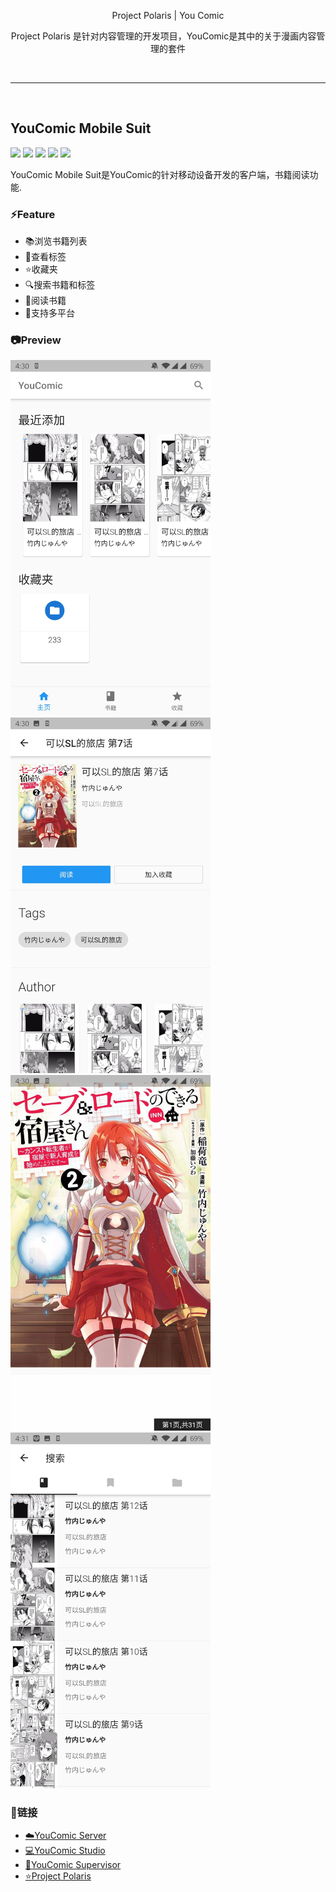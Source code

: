 <p align="center">
    Project Polaris | You Comic
</p>
<p align="center">
    Project Polaris 是针对内容管理的开发项目，YouComic是其中的关于漫画内容管理的套件
</p>
<br>
<hr>
<br>

## YouComic Mobile Suit
![](https://img.shields.io/badge/Project-Project%20Polaris-green) 
![](https://img.shields.io/badge/Project-YouComic-green) 
![](https://img.shields.io/badge/Version-1.0.0-yellow) 
![](https://img.shields.io/badge/Plantform-android-red)
![](https://img.shields.io/badge/Plantform-ios-red)


YouComic Mobile Suit是YouComic的针对移动设备开发的客户端，书籍阅读功能.

### ⚡Feature
- 📚浏览书籍列表
- 🔖查看标签
- ⭐️收藏夹
- 🔍搜索书籍和标签
- 📘阅读书籍
- 📱支持多平台

### 📷Preview
<img src="./preview/pv1.jpg"  width="320">
<img src="./preview/pv2.jpg"  width="320">
<img src="./preview/pv3.jpg"  width="320">
<img src="./preview/pv4.jpg"  width="320">

### 🔗链接
- [☁️YouComic Server](https://github.com/Project-XPolaris/YouComic-Server)
- [💻YouComic Studio](https://github.com/Project-XPolaris/YouComic-Studio)
- [🔨YouComic Supervisor](https://github.com/Project-XPolaris/YouComic-Supervisor)
- [⭐️Project Polaris](https://github.com/Project-XPolaris)
